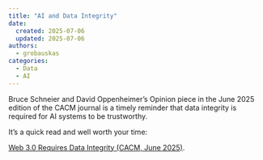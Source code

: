```yaml
---
title: "AI and Data Integrity"
date: 
  created: 2025-07-06
  updated: 2025-07-06
authors: 
  - grobauskas
categories:
  - Data
  - AI
---
```



Bruce Schneier and David Oppenheimer’s Opinion piece in the June 2025 edition of the CACM journal is a timely reminder that data integrity is required for AI systems to be trustworthy. 

It’s a quick read and well worth your time: 

[Web 3.0 Requires Data Integrity (CACM, June 2025)](https://dl.acm.org/doi/full/10.1145/3723438).
